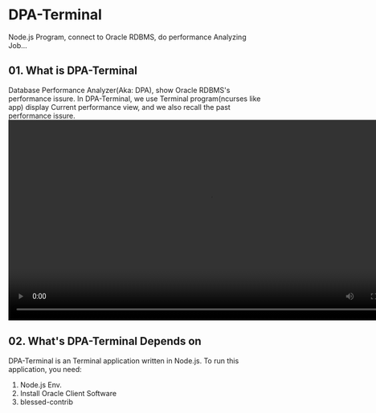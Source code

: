 # DPA-Terminal
Node.js Program, connect to Oracle RDBMS, do performance Analyzing Job...
## 01. What is DPA-Terminal
Database Performance Analyzer(Aka: DPA), show Oracle RDBMS's performance issure. In DPA-Terminal, we use Terminal program(ncurses like app) display Current performance view, and we also recall the past performance issure.
<video id="gridsess" src="./github-gridsess.mov" type="video/mp4" alt="grid-sess" width="800"></video>
## 02. What's DPA-Terminal Depends on
DPA-Terminal is an Terminal application written in Node.js. To run this application, you need:
1. Node.js Env.
2. Install Oracle Client Software
3. blessed-contrib
